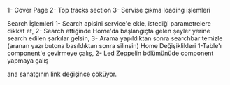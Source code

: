 1- Cover Page
2- Top tracks section
3- Servise çıkma loading işlemleri



Search İşlemleri
1- Search apisini service'e ekle, istediği parametrelere dikkat et,
2- Search ettiğinde Home'da başlangıçta gelen şeyler yerine search edilen şarkılar gelsin,
3- Arama yapıldıktan sonra searchbar temizle (aranan yazı butona basıldıktan sonra silinsin)
Home Değişiklikleri
1-Table'ı component'e çevirmeye çalış,
2- Led Zeppelin bölümünüde component yapmaya çalış




ana sanatçının link değişince çöküyor.
